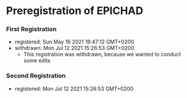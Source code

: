 # Preregistration of EPICHAD

### First Registration
- registered: Sun May 16 2021 19:47:12 GMT+0200 
- withdrawn: Mon Jul 12 2021 15:26:53 GMT+0200
   - This registration was withdrawn, because we wanted to conduct some edits

### Second Registration 
- registered: Mon Jul 12 2021 15:26:53 GMT+0200
